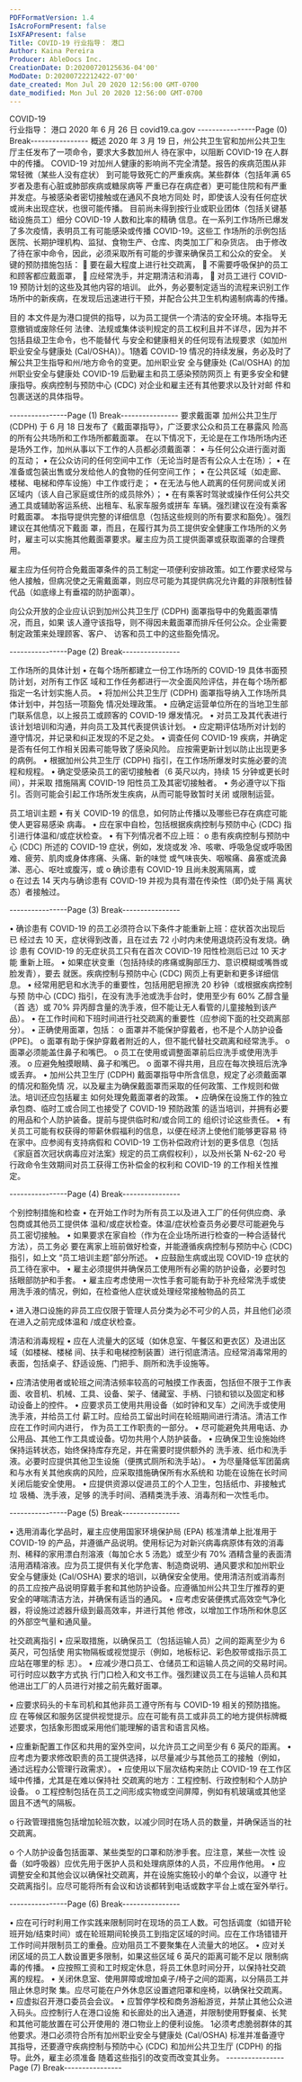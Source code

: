 ```yaml
---
PDFFormatVersion: 1.4
IsAcroFormPresent: false
IsXFAPresent: false
Title: COVID-19 行业指导： 港口
Author: Kaina Pereira
Producer: AbleDocs Inc.
CreationDate: D:20200720125636-04'00'
ModDate: D:20200722212422-07'00'
date_created: Mon Jul 20 2020 12:56:00 GMT-0700
date_modified: Mon Jul 20 2020 12:56:00 GMT-0700
---
```

COVID-19  
行业指导： 
港口 
2020 年 6 月 26 日 
covid19.ca.gov 
----------------Page (0) Break----------------
概述 
2020 年 3 月 19 日，州公共卫生官和加州公共卫生厅主任发布了一项命令，要求大多数加州人
待在家中，以阻断 COVID-19 在人群中的传播。 
COVID-19 对加州人健康的影响尚不完全清楚。报告的疾病范围从非常轻微（某些人没有症状）
到可能导致死亡的严重疾病。某些群体（包括年满 65 岁者及患有心脏或肺部疾病或糖尿病等
严重已存在病症者）更可能住院和有严重并发症。与被感染者密切接触或在通风不良地方同处
时，即使该人没有任何症状或尚未出现症状，也很可能传播。 
目前尚未得到按行业或职业团体（包括关键基础设施员工）细分 COVID-19 人数和比率的精确
信息。在一系列工作场所已爆发了多次疫情，表明员工有可能感染或传播 COVID-19。这些工
作场所的示例包括医院、长期护理机构、监狱、食物生产、仓库、肉类加工厂和杂货店。 
由于修改了待在家中命令，因此，必须采取所有可能的步骤来确保员工和公众的安全。 
关键的预防措施包括： 
 要在最大程度上进行社交疏离， 
 不需要呼吸保护的员工和顾客都应戴面罩， 
 应经常洗手，并定期清洁和消毒， 
 对员工进行 COVID-19 预防计划的这些及其他内容的培训。 
此外，务必要制定适当的流程来识别工作场所中的新疾病，在发现后迅速进行干预，并配合公共卫生机构遏制病毒的传播。
 
 
目的 
本文件是为港口提供的指导，以为员工提供一个清洁的安全环境。本指导无意撤销或废除任何
法律、法规或集体谈判规定的员工权利且并不详尽，因为并不包括县级卫生命令，也不能替代
与安全和健康相关的任何现有法规要求（如加州职业安全与健康处 (Cal/OSHA)）。1随着 
COVID-19 情况的持续发展，务必及时了解公共卫生指导和州/地方命令的变更。加州职业安
全与健康处 (Cal/OSHA) 的加州职业安全与健康处 COVID-19 后勤雇主和员工感染预防网页上
有更多安全和健康指导。疾病控制与预防中心 (CDC) 对企业和雇主还有其他要求以及针对邮
件和包裹送送的具体指导。 
              
----------------Page (1) Break----------------
要求戴面罩
加州公共卫生厅 (CDPH) 于 6 月 18 日发布了《戴面罩指导》，广泛要求公众和员工在暴露风
险高的所有公共场所和工作场所都戴面罩。 
在以下情况下，无论是在工作场所场内还是场外工作，加州从事以下工作的人员都必须戴面罩： 
• 与任何公众进行面对面的互动； 
• 在公众访问的任何空间中工作（无论当时是否有公众人士在场）； 
• 在准备或包装出售或分发给他人的食物的任何空间工作； 
• 在公共区域（如走廊、楼梯、电梯和停车设施）中工作或行走； 
• 在无法与他人疏离的任何房间或关闭区域内（该人自己家庭或住所的成员除外）； 
• 在有乘客时驾驶或操作任何公共交通工具或辅助客运系统、出租车、私家车服务或拼车
车辆。强烈建议在没有乘客时戴面罩。 
本指导提供完整的详细信息（包括这些规则的所有要求和豁免）。强烈建议在其他情况下戴面
罩，而且，在履行其为员工提供安全健康工作场所的义务时，雇主可以实施其他戴面罩要求。雇主应为员工提供面罩或获取面罩的合理费用。
 
雇主应为任何符合免戴面罩条件的员工制定一项便利安排政策。如工作要求经常与他人接触，但病况使之无需戴面罩，则应尽可能为其提供病况允许戴的非限制性替代品（如底缘上有垂褶的防护面罩）。
 
向公众开放的企业应认识到加州公共卫生厅 (CDPH) 面罩指导中的免戴面罩情况，而且，如果
该人遵守该指导，则不得因未戴面罩而排斥任何公众。企业需要制定政策来处理顾客、客户、
访客和员工中的这些豁免情况。 
 
 
 
----------------Page (2) Break----------------
 
 
工作场所的具体计划 
• 在每个场所都建立一份工作场所的 COVID-19 具体书面预防计划，对所有工作区
域和工作任务都进行一次全面风险评估，并在每个场所都指定一名计划实施人员。 
• 将加州公共卫生厅 (CDPH) 面罩指导纳入工作场所具体计划中，并包括一项豁免
情况处理政策。 
• 应确定运营单位所在的当地卫生部门联系信息，以上报员工或顾客的 COVID-19 
爆发情况。 
• 对员工及其代表进行该计划培训和沟通，并向员工及其代表提供该计划。 
• 应定期评估场所对计划的遵守情况，并记录和纠正发现的不足之处。 
• 调查任何 COVID-19 疾病，并确定是否有任何工作相关因素可能导致了感染风险。
应按需更新计划以防止出现更多的病例。 
• 根据加州公共卫生厅 (CDPH) 指引，在工作场所爆发时实施必要的流程和规程。 
• 确定受感染员工的密切接触者（6 英尺以内，持续 15 分钟或更长时间），并采取
措施隔离 COVID-19 阳性员工及其密切接触者。 
• 务必遵守以下指引。否则可能会引起工作场所发生疾病，从而可能导致暂时关闭
或限制运营。 
 
 
员工培训主题 
• 有关 COVID-19 的信息，如何防止传播以及哪些已存在病症可能使人更容易感染
病毒。 
• 应在家中自检，包括根据疾病控制与预防中心 (CDC) 指引进行体温和/或症状检查。 
• 有下列情况者不应上班： 
o 患有疾病控制与预防中心 (CDC) 所述的 COVID-19 症状，例如，发烧或发
冷、咳嗽、呼吸急促或呼吸困难、疲劳、肌肉或身体疼痛、头痛、新的味觉
或气味丧失、咽喉痛、鼻塞或流鼻涕、恶心、呕吐或腹泻，或 
o 确诊患有 COVID-19 且尚未脱离隔离，或  
o 在过去 14 天内与确诊患有 COVID-19 并视为具有潜在传染性（即仍处于隔
离状态）者接触过。 
 
 
----------------Page (3) Break----------------
 
• 确诊患有 COVID-19 的员工必须符合以下条件才能重新上班：症状首次出现后已
经过去 10 天，症状得到改善，且在过去 72 小时内未使用退烧药没有发烧。确诊
患有 COVID-19 的无症状员工只有在首次 COVID-19 阳性检测后已过 10 天才能
重新上班。 
• 如果症状变重（包括持续的疼痛或胸部压力、意识模糊或嘴唇或脸发青），要去
就医。疾病控制与预防中心 (CDC) 网页上有更新和更多详细信息。 
• 经常用肥皂和水洗手的重要性，包括用肥皂擦洗 20 秒钟（或根据疾病控制与预
防中心 (CDC) 指引，在没有洗手池或洗手台时，使用至少有 60% 乙醇含量（首
选）或 70% 异丙醇含量的洗手液，但不能让无人看管的儿童接触到该产品）。 
• 在工作时间和下班时间进行社交疏离的重要性（应参阅下面的社交疏离部分）。 
• 正确使用面罩，包括： 
o 面罩并不能保护穿戴者，也不是个人防护设备 (PPE)。 
o 面罩有助于保护穿戴者附近的人，但不能代替社交疏离和经常洗手。 
o 面罩必须能盖住鼻子和嘴巴。 
o 员工在使用或调整面罩前后应洗手或使用洗手液。 
o 应避免触摸眼睛、鼻子和嘴巴。 
o 面罩不得共用，且应在每次换班后洗净或丢弃。 
• 加州公共卫生厅 (CDPH) 戴面罩指导中所含信息，规定了必须戴面罩的情况和豁免情
况，以及雇主为确保戴面罩而采取的任何政策、工作规则和做法。培训还应包括雇主
如何处理免戴面罩者的政策。 
• 应确保在设施工作的独立承包商、临时工或合同工也接受了 COVID-19 预防政策
的适当培训，并拥有必要的用品和个人防护装备。提前与提供临时和/或合同工的
组织讨论这些责任。 
• 有关员工可能有权获得的带薪休假福利的信息，以便在经济上使他们能够更容易
待在家中。应参阅有支持病假和 COVID-19 工伤补偿政府计划的更多信息（包括
《家庭首次冠状病毒应对法案》规定的员工病假权利），以及州长第 N-62-20 号
行政命令生效期间对员工获得工伤补偿金的权利和 COVID-19 的工作相关性推定。 
 
                
----------------Page (4) Break----------------
 
个别控制措施和检查
• 在开始工作时为所有员工以及进入工厂的任何供应商、承包商或其他员工提供体
温和/或症状检查。体温/症状检查员务必要尽可能避免与员工密切接触。 
• 如果要求在家自检（作为在企业场所进行检查的一种合适替代方法），员工务必
要在离家上班前做好检查，并能遵循疾病控制与预防中心 (CDC) 指引，如上文
“员工培训主题”部分所述。 
• 应鼓励生病或出现 COVID-19 症状的员工待在家中。 
• 雇主必须提供并确保员工使用所有必需的防护设备，必要时包括眼部防护和手套。 
• 雇主应考虑使用一次性手套可能有助于补充经常洗手或使用洗手液的情况，例如，在检查他人症状或处理经常接触物品的员工
 
• 进入港口设施的非员工应仅限于管理人员分类为必不可少的人员，并且他们必须在进入之前完成体温和
/或症状检查。 
 
 
清洁和消毒规程 
• 应在人流量大的区域（如休息室、午餐区和更衣区）及进出区域（如楼梯、楼梯
间、扶手和电梯控制装置）进行彻底清洁。应经常消毒常用的表面，包括桌子、舒适设施、门把手、厕所和洗手设施等。
 
• 应清洁使用者或轮班之间清洁频率较高的可触摸工作表面，包括但不限于工作表
面、收音机、机械、工具、设备、架子、储藏室、手柄、闩锁和锁以及固定和移
动设备上的控件。 
• 应要求员工使用共用设备（如时钟和叉车）之间洗手或使用洗手液，并给员工付
薪工时。应给员工留出时间在轮班期间进行清洁。清洁工作应在工作时间内进行，
作为员工工作职责的一部分。 
• 尽可能避免共用电话、办公用品、其他工作工具或设备。切勿共用个人防护装备。 
• 应确保卫生设施始终保持运转状态，始终保持库存充足，并在需要时提供额外的
洗手液、纸巾和洗手液。必要时应提供其他卫生设施（便携式厕所和洗手站）。 
• 为尽量降低军团菌病和与水有关其他疾病的风险，应采取措施确保所有水系统和
功能在设施在长时间关闭后能安全使用。 
• 应提供资源以促进员工的个人卫生，包括纸巾、非接触式垃 圾桶、洗手液，足够
的洗手时间、酒精类洗手液、消毒剂和一次性毛巾。 
 
 
----------------Page (5) Break----------------
 
• 选用消毒化学品时，雇主应使用国家环境保护局 (EPA) 核准清单上批准用于 
COVID-19 的产品，并遵循产品说明。使用标记为对新兴病毒病原体有效的消毒
剂、稀释的家用漂白剂溶液（每加仑水 5 汤匙）或至少有 70% 酒精含量的表面清
洁用酒精溶液。应为员工提供有关化学危害、制造商说明、通风要求和加州职业
安全与健康处 (Cal/OSHA) 要求的培训，以确保安全使用。使用清洁剂或消毒剂
的员工应按产品说明穿戴手套和其他防护设备。应遵循加州公共卫生厅推荐的更
安全的哮喘清洁方法，并确保有适当的通风。 
• 应考虑安装便携式高效空气净化器，将设施过滤器升级到最高效率，并进行其他
修改，以增加工作场所和休息区的外部空气量和通风量。 
 
 
社交疏离指引 
• 应采取措施，以确保员工（包括运输人员）之间的距离至少为 6 英尺，可包括使
用实物隔板或视觉提示（例如，地板标记、彩色胶带或指示员工应站在哪里的标
志）。 
• 应减少港口员工、仓储员工和运输人员之间的交易时间。可行时应以数字方式执
行门口检入和文书工作。强烈建议员工在与运输人员和其他进出工厂的人员进行对接之前先戴好面罩。
 
• 应要求码头的卡车司机和其他非员工遵守所有与 COVID-19 相关的预防措施。应
在等候区和服务区提供视觉提示。应在可能有员工或非员工的地方提供标牌概述要求，包括象形图或采用他们能理解的语言和语言风格。
 
• 应重新配置工作区和共用的室外空间，以允许员工之间至少有 6 英尺的距离。 
• 应考虑为要求修改职责的员工提供选择，以尽量减少与其他员工的接触（例如，
通过远程办公管理行政需求）。 
• 应使用以下层次结构来防止 COVID-19 在工作区域中传播，尤其是在难以保持社
交疏离的地方：工程控制、行政控制和个人防护设备。 
o 工程控制包括在员工之间形成实物或空间屏障，例如有机玻璃或其他坚固且不透气的隔板。
 
o 行政管理措施包括增加轮班次数，以减少同时在场人员的数量，并确保适当的社交疏离。
 
o 个人防护设备包括面罩、某些类型的口罩和防渗手套。应注意，某些一次性
设备（如呼吸器）应优先用于医护人员和处理病原体的人员，不应用作他用。 
• 应调整安全和其他会议以确保社交疏离，并在设施实施较小的单个会议，以遵守
社交疏离指引。应尽可能将所有会议和访谈都转到电话或数字平台上或在室外举行。
 
----------------Page (6) Break----------------
 
• 应在可行时利用工作实践来限制同时在现场的员工人数。可包括调度（如错开轮
班开始/结束时间）或在轮班期间轮换员工到指定区域的时间。应在工作场错错开
工作时间并限制员工的重叠。应劝阻员工不要聚集在人流量大的地区。 
• 应对关闭区域的员工人数设置更多限制，如果这些区域 6 英尺的距离可能不足以
限制病毒的传播。 
• 应按照工资和工时规定休息，将员工休息时间分开，以保持社交疏离的规程。 
• 关闭休息室、使用屏障或增加桌子/椅子之间的距离，以分隔员工并阻止休息时聚
集。应尽可能在户外休息区设置遮阳罩和座椅，以确保社交疏离。 
• 应虚拟召开港口委员会会议。 
• 应暂停学校和商务游船游览，并禁止其他公众进入码头。应控制行人在港口设施
和长廊处的出入通道，并限制使用野餐桌、长凳和其他可能放置在可公开使用的
港口物业上的便利设施。 
1必须考虑脆弱群体的其他要求。港口必须符合所有加州职业安全与健康处 (Cal/OSHA) 标准并准备遵守
其指导，还要遵守疾病控制与预防中心 (CDC) 和加州公共卫生厅 (CDPH) 的指导。此外，雇主必须准备
随着这些指引的改变而改变其业务。 
----------------Page (7) Break----------------
